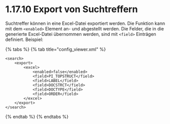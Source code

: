 # 1.17.10 Export von Suchtreffern

Suchtreffer können in eine Excel-Datei exportiert werden. Die Funktion kann mit dem `<enabled>` Element an- und abgestellt werden. Die Felder, die in die generierte Excel-Datei übernommen werden, sind mit `<field>` Einträgen definiert. Beispiel:

{% tabs %}
{% tab title="config\_viewer.xml" %}
```markup
<search>
    <export>
        <excel>
            <enabled>false</enabled>
            <field>PI_TOPSTRUCT</field>
            <field>LABEL</field>
            <field>DOCSTRCT</field>
            <field>DOCTYPE</field>
            <field>ORDER</field>
        </excel>
    </export>
</search>
```
{% endtab %}
{% endtabs %}

